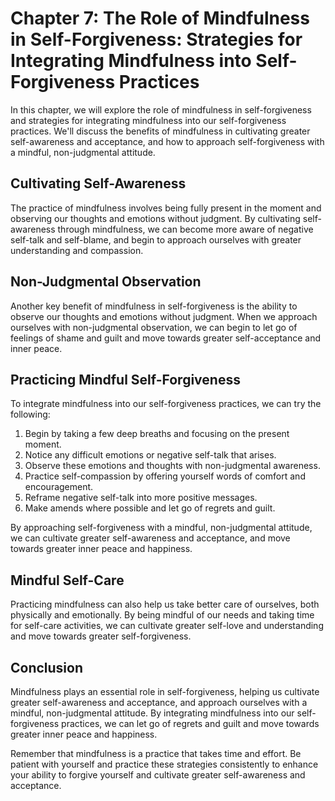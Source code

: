 Chapter 7: The Role of Mindfulness in Self-Forgiveness: Strategies for Integrating Mindfulness into Self-Forgiveness Practices
==============================================================================================================================

In this chapter, we will explore the role of mindfulness in self-forgiveness and strategies for integrating mindfulness into our self-forgiveness practices. We'll discuss the benefits of mindfulness in cultivating greater self-awareness and acceptance, and how to approach self-forgiveness with a mindful, non-judgmental attitude.

Cultivating Self-Awareness
--------------------------

The practice of mindfulness involves being fully present in the moment and observing our thoughts and emotions without judgment. By cultivating self-awareness through mindfulness, we can become more aware of negative self-talk and self-blame, and begin to approach ourselves with greater understanding and compassion.

Non-Judgmental Observation
--------------------------

Another key benefit of mindfulness in self-forgiveness is the ability to observe our thoughts and emotions without judgment. When we approach ourselves with non-judgmental observation, we can begin to let go of feelings of shame and guilt and move towards greater self-acceptance and inner peace.

Practicing Mindful Self-Forgiveness
-----------------------------------

To integrate mindfulness into our self-forgiveness practices, we can try the following:

1. Begin by taking a few deep breaths and focusing on the present moment.
2. Notice any difficult emotions or negative self-talk that arises.
3. Observe these emotions and thoughts with non-judgmental awareness.
4. Practice self-compassion by offering yourself words of comfort and encouragement.
5. Reframe negative self-talk into more positive messages.
6. Make amends where possible and let go of regrets and guilt.

By approaching self-forgiveness with a mindful, non-judgmental attitude, we can cultivate greater self-awareness and acceptance, and move towards greater inner peace and happiness.

Mindful Self-Care
-----------------

Practicing mindfulness can also help us take better care of ourselves, both physically and emotionally. By being mindful of our needs and taking time for self-care activities, we can cultivate greater self-love and understanding and move towards greater self-forgiveness.

Conclusion
----------

Mindfulness plays an essential role in self-forgiveness, helping us cultivate greater self-awareness and acceptance, and approach ourselves with a mindful, non-judgmental attitude. By integrating mindfulness into our self-forgiveness practices, we can let go of regrets and guilt and move towards greater inner peace and happiness.

Remember that mindfulness is a practice that takes time and effort. Be patient with yourself and practice these strategies consistently to enhance your ability to forgive yourself and cultivate greater self-awareness and acceptance.
